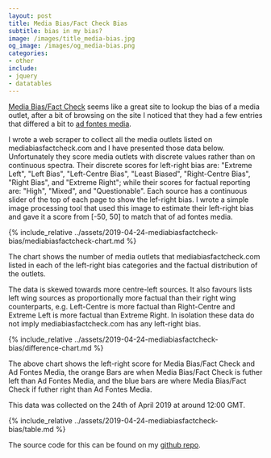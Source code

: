 ```yaml
---
layout: post
title: Media Bias/Fact Check Bias
subtitle: bias in my bias?
image: /images/title_media-bias.jpg
og_image: /images/og_media-bias.png
categories:
- other
include:
- jquery
- datatables
---
```


[Media Bias/Fact Check](https://mediabiasfactcheck.com/) seems like a great site to lookup the bias of a media outlet, after a bit of browsing on the site I noticed that they had a few entries that differed a bit to [ad fontes media](https://www.adfontesmedia.com/).

I wrote a web scraper to collect all the media outlets listed on mediabiasfactcheck.com and I have presented those data below. Unfortunately they score media outlets with discrete values rather than on continuous spectra. Their discrete scores for left-right bias are: "Extreme Left", "Left Bias", "Left-Centre Bias", "Least Biased", "Right-Centre Bias", "Right Bias", and "Extreme Right"; while their scores for factual reporting are: "High", "Mixed", and "Questionable". Each source has a continuous slider of the top of each page to show the lef-right bias. I wrote a simple image processing tool that used this image to estimate their left-right bias and gave it a score from [-50, 50] to match that of ad fontes media.    

{% include_relative ../assets/2019-04-24-mediabiasfactcheck-bias/mediabiasfactcheck-chart.md %}

The chart shows the number of media outlets that mediabiasfactcheck.com listed in each of the left-right bias categories and the factual distribution of the outlets. 

The data is skewed towards more centre-left sources. It also favours lists left wing sources as proportionally more factual than their right wing counterparts, e.g. Left-Centre is more factual than Right-Centre and Extreme Left is more factual than Extreme Right. In isolation these data do not imply mediabiasfactcheck.com has any left-right bias.

{% include_relative ../assets/2019-04-24-mediabiasfactcheck-bias/difference-chart.md %}

The above chart shows the left-right score for Media Bias/Fact Check and Ad Fontes Media, the orange Bars are when Media Bias/Fact Check is futher left than Ad Fontes Media, and the blue bars are where Media Bias/Fact Check if futher right than Ad Fontes Media.

This data was collected on the 24th of April 2019 at around 12:00 GMT.

<script>
    $(document).ready( function () {
        $('#table_id').DataTable({
            "columnDefs": [
                { "targets": [3, 4], "searchable": false } // Last two columns are not searchable
            ]
        });
    } );
</script>

{% include_relative ../assets/2019-04-24-mediabiasfactcheck-bias/table.md %}

The source code for this can be found on my [github repo](https://github.com/IgniparousTempest/mediabiasfactcheck.com-bias).